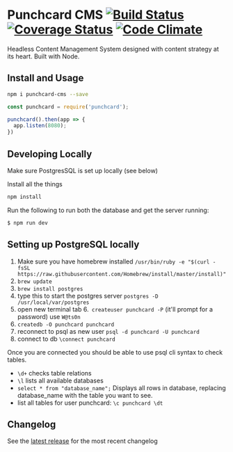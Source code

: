 # Punchcard CMS [![Build Status](https://travis-ci.org/punchcard-cms/punchcard.svg?branch=master)](https://travis-ci.org/punchcard-cms/punchcard) [![Coverage Status](https://coveralls.io/repos/github/punchcard-cms/punchcard/badge.svg?branch=master)](https://coveralls.io/github/punchcard-cms/punchcard?branch=master) [![Code Climate](https://codeclimate.com/github/punchcard-cms/punchcard/badges/gpa.svg)](https://codeclimate.com/github/punchcard-cms/punchcard)

Headless Content Management System designed with content strategy at its heart. Built with Node.

## Install and Usage

```bash
npm i punchcard-cms --save
```

```javascript
const punchcard = require('punchcard');

punchcard().then(app => {
  app.listen(8080);
})
```

## Developing Locally

Make sure PostgresSQL is set up locally (see below)

Install all the things

```bash
npm install
```

Run the following to run both the database and get the server running:

```bash
$ npm run dev
```

## Setting up PostgreSQL locally

1. Make sure you have homebrew installed
`/usr/bin/ruby -e "$(curl -fsSL https://raw.githubusercontent.com/Homebrew/install/master/install)"`
2. `brew update`
3. `brew install postgres`
4. type this to start the postgres server `postgres -D /usr/local/var/postgres`
5. open new terminal tab
6.` createuser punchcard -P` (it'll prompt for a password) use `W@ts0n`
7. `createdb -O punchcard punchcard`
8. reconnect to psql as new user `psql -d punchcard -U punchcard`
9. connect to db `\connect punchcard`

Once you are connected you should be able to use psql cli syntax to check tables.
* `\d+` checks table relations
* `\l` lists all available databases
* `select * from "database_name";` Displays all rows in database, replacing database_name with the table you want to see.
* list all tables for user punchcard: `\c punchcard \dt`

## Changelog

See the [latest release](https://github.com/punchcard-cms/punchcard/releases/latest) for the most recent changelog
